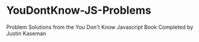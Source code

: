 # YouDontKnow-JS-Problems
Problem Solutions from the You Don't Know Javascript Book
Completed by Justin Kaseman
